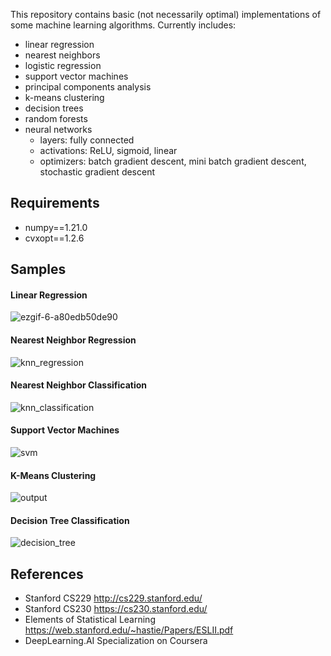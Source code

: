 This repository contains basic (not necessarily optimal) implementations of some machine learning algorithms. 
Currently includes:

- linear regression
- nearest neighbors
- logistic regression 
- support vector machines 
- principal components analysis 
- k-means clustering
- decision trees
- random forests
- neural networks
  - layers: fully connected
  - activations: ReLU, sigmoid, linear
  - optimizers: batch gradient descent, mini batch gradient descent, stochastic gradient descent

## Requirements

- numpy==1.21.0
- cvxopt==1.2.6

## Samples

#### Linear Regression

![ezgif-6-a80edb50de90](https://user-images.githubusercontent.com/65565946/126893678-16c7ca8c-70c5-4650-ac71-22cb5a0f0c29.gif)

#### Nearest Neighbor Regression

![knn_regression](https://user-images.githubusercontent.com/65565946/127392415-bf4f8fe3-fad4-415f-961a-a5dc3ba9fd30.png)

#### Nearest Neighbor Classification

![knn_classification](https://user-images.githubusercontent.com/65565946/127392294-12d67e54-d010-4395-8a91-1643dcd84bd3.png)

#### Support Vector Machines

![svm](https://user-images.githubusercontent.com/65565946/127392069-874ac6c7-f859-41b0-8503-263797fa6437.png)

#### K-Means Clustering

![output](https://user-images.githubusercontent.com/65565946/128057555-f611d187-2341-4c64-923c-def8a098dd2e.png)

#### Decision Tree Classification

![decision_tree](https://user-images.githubusercontent.com/65565946/127392479-1ede1293-a960-4952-9436-01da748bdeb9.png)

## References
- Stanford CS229 http://cs229.stanford.edu/
- Stanford CS230 https://cs230.stanford.edu/
- Elements of Statistical Learning https://web.stanford.edu/~hastie/Papers/ESLII.pdf
- DeepLearning.AI Specialization on Coursera

